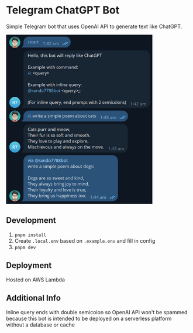 # Telegram ChatGPT Bot

Simple Telegram bot that uses OpenAI API to generate text like ChatGPT.

<img src="./src/assets/example.png" alt="example" width="400"/>

## Development

1) `pnpm install` 
2) Create `.local.env` based on `.example.env` and fill in config
3) `pnpm dev`

## Deployment

Hosted on AWS Lambda

## Additional Info

Inline query ends with double semicolon so OpenAI API won't be spammed because this bot is intended to be deployed on a serverless platform without a database or cache